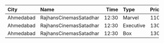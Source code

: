 | City      | Name                   |  Time | Type      | Price | Capacity | Booked |
| :-------- | :--------------------- | ----: | :-------- | ----: | -------: | -----: |
| Ahmedabad | RajhansCinemasSatadhar | 12:30 | Marvel    |  110₹ |       26 |      0 |
| Ahmedabad | RajhansCinemasSatadhar | 12:30 | Executive |  130₹ |       71 |      6 |
| Ahmedabad | RajhansCinemasSatadhar | 12:30 | Box       |  130₹ |        5 |      5 |